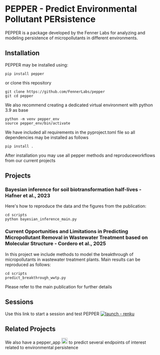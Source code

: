 # PEPPER - Predict Environmental Pollutant PERsistence

PEPPER is a package developed by the Fenner Labs for analyzing and modeling persistence of micropollutants in different environments.

## Installation 

PEPPER may be installed using:
```
pip install pepper
```

or clone this repository
```
git clone https://github.com/FennerLabs/pepper
git cd pepper
```

We also recommend creating a dedicated virtual environment with python 3.9 as base 

```
python -m venv pepper_env
source pepper_env/bin/activate
```

We have included all requirements in the pyproject.toml file so all dependencies may be installed as follows

``` 
pip install .
```

After installation you may use all pepper methods and reproduceworkflows from our current projects

## Projects

### Bayesian inference for soil biotransformation half-lives - Hafner et al., 2023
Here's how to reproduce the data and the figures from the publication:
```
cd scripts
python bayesian_inference_main.py
```

### Current Opportunities and Limitations in Predicting Micropollutant Removal in Wastewater Treatment based on Molecular Structure - Cordero et al., 2025
In this project we include methods to model the breakthrough of micropollutants in wastewater treatment plants.
Main results can be reproduced as follows:
```
cd scripts
predict_breakthrough_wwtp.py
```

Please refer to the main publication for further details

## Sessions 
Use this link to start a session and test PEPPER
[![launch - renku](https://renkulab.io/renku-badge.svg)](https://renkulab.io/projects/fenner-labs/projects/pepper/sessions/new?autostart=1)

## Related Projects
We also have a pepper_app 
[<img alt="launch - streamlit" height="20" src="https://streamlit.io/images/brand/streamlit-mark-color.svg" title="Launch pepper_app" width="20"/>](https://pepper-app.streamlit.app)
to predict several endpoints of interest related to environmental persistence
